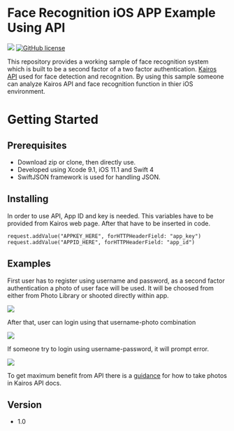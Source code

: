 # Face Recognition iOS APP Example Using API
![](https://travis-ci.org/mhmmtucan/face-recognition-iosapp.svg?branch=master) [![GitHub license](https://img.shields.io/github/license/mhmmtucan/face-recognition-iosapp.svg)](https://github.com/mhmmtucan/face-recognition-iosapp/blob/master/LICENSE) 

This repository provides a working sample of face recognition system which is built to be a second factor 
of a two factor authentication. [Kairos API](https://www.kairos.com/) used for face detection and recognition. By using this sample someone can analyze Kairos API and face recognition function in thier iOS environment. 

# Getting Started

## Prerequisites
* 	Download zip or clone, then directly use.
* 	Developed using Xcode 9.1, iOS 11.1 and Swift 4
*	SwiftJSON framework is used for handling JSON.

## Installing
In order to use API, App ID and key is needed. This variables have to be provided from Kairos web page. After that have to be inserted in code.
    
```
request.addValue("APPKEY_HERE", forHTTPHeaderField: "app_key")
request.addValue("APPID_HERE", forHTTPHeaderField: "app_id")
```

## Examples
First user has to register using username and password, as a second factor authentication a photo of user face will be used. It will be choosed from either from Photo Library or shooted directly within app. 

![](https://github.com/mhmmtucan/project1-1/blob/master/docs/gifs/register.gif)

After that, user can login using that username-photo combination

![](https://github.com/mhmmtucan/project1-1/blob/master/docs/gifs/login.gif)

If someone try to login using username-password, it will prompt error.
	
![](https://github.com/mhmmtucan/project1-1/blob/master/docs/gifs/error.gif)

To get maximum benefit from API there is a [guidance](https://www.kairos.com/docs/api/best-practices) for how to take photos in Kairos API docs.

## Version
* 1.0
